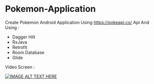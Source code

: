 # Pokemon-Application

Create Pokemon Android Application Using https://pokeapi.co/ Api 
And Using : 
- Dagger Hilt
- RxJava
- Retrofit
- Room Database
- Glide

Video Screen : 

[![IMAGE ALT TEXT HERE](https://i3.ytimg.com/vi/_uSpi2vKfb4/maxresdefault.jpg)](https://www.youtube.com/watch?v=_uSpi2vKfb4)

